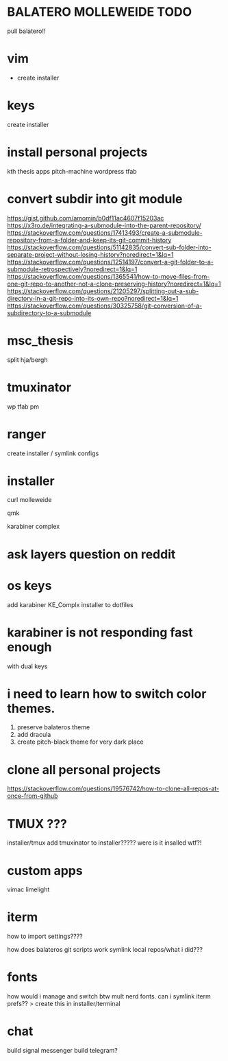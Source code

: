 # BALATERO MOLLEWEIDE TODO

pull balatero!!



# vim
- create installer

# keys
create installer

# install personal projects
<!-- keys -->
<!-- vim -->
kth
    thesis
apps
    pitch-machine
wordpress
    tfab


# convert subdir into git module
https://gist.github.com/amomin/b0df11ac4607f15203ac
https://x3ro.de/integrating-a-submodule-into-the-parent-repository/
https://stackoverflow.com/questions/17413493/create-a-submodule-repository-from-a-folder-and-keep-its-git-commit-history
https://stackoverflow.com/questions/51142835/convert-sub-folder-into-separate-project-without-losing-history?noredirect=1&lq=1
https://stackoverflow.com/questions/12514197/convert-a-git-folder-to-a-submodule-retrospectively?noredirect=1&lq=1
https://stackoverflow.com/questions/1365541/how-to-move-files-from-one-git-repo-to-another-not-a-clone-preserving-history?noredirect=1&lq=1
https://stackoverflow.com/questions/21205297/splitting-out-a-sub-directory-in-a-git-repo-into-its-own-repo?noredirect=1&lq=1
https://stackoverflow.com/questions/30325758/git-conversion-of-a-subdirectory-to-a-submodule

# msc_thesis
split hja/bergh

# tmuxinator

wp tfab
pm

# ranger

create installer / symlink configs

# installer

curl molleweide

qmk

karabiner complex

# ask layers question on reddit

# os keys 
add karabiner KE_Complx installer to dotfiles

# karabiner is not responding fast enough 
with dual keys

# i need to learn how to switch color themes.
1. preserve balateros theme
2. add dracula
3. create pitch-black theme for very dark place

# clone all personal projects
https://stackoverflow.com/questions/19576742/how-to-clone-all-repos-at-once-from-github

# TMUX ???
installer/tmux add tmuxinator to installer?????
were is it insalled wtf?!

# custom apps
vimac
limelight

# iterm 
how to import settings????

how does balateros git scripts work
symlink local repos/what i did???

# fonts
how would i manage and switch btw mult nerd fonts.
can i symlink iterm prefs?? > create this in installer/terminal

# chat

build signal messenger
build telegram?
